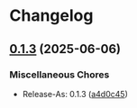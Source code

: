 # Changelog

## [0.1.3](https://github.com/BfArM-MVH/grz-tools/compare/grz-common-v0.1.0...grz-common-v0.1.3) (2025-06-06)


### Miscellaneous Chores

* Release-As: 0.1.3 ([a4d0c45](https://github.com/BfArM-MVH/grz-tools/commit/a4d0c45e5d361338bd85da8d67d6d002e307a397))
